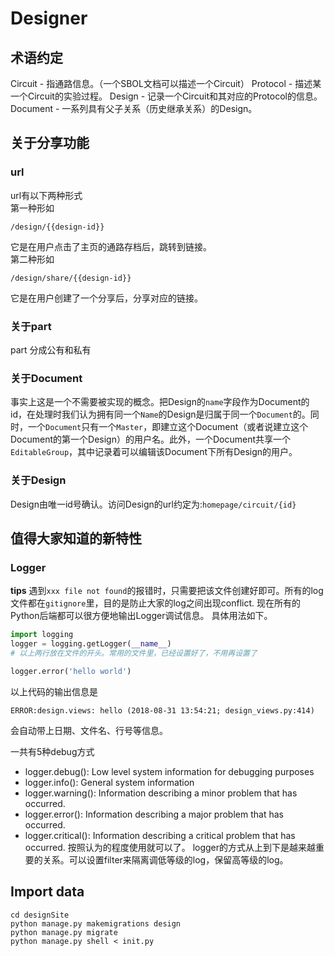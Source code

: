 # Designer

## 术语约定

Circuit - 指通路信息。（一个SBOL文档可以描述一个Circuit）
Protocol - 描述某一个Circuit的实验过程。
Design - 记录一个Circuit和其对应的Protocol的信息。
Document - 一系列具有父子关系（历史继承关系）的Design。

## 关于分享功能

### url

url有以下两种形式  
第一种形如  
```url
/design/{{design-id}}
```
它是在用户点击了主页的通路存档后，跳转到链接。  
第二种形如  
``` url
/design/share/{{design-id}}
```
它是在用户创建了一个分享后，分享对应的链接。  

### 关于part

part 分成公有和私有

### 关于Document

事实上这是一个不需要被实现的概念。把Design的`name`字段作为Document的id，在处理时我们认为拥有同一个`Name`的Design是归属于同一个`Document`的。同时，一个`Document`只有一个`Master`，即建立这个Document（或者说建立这个Document的第一个Design）的用户名。此外，一个Document共享一个`EditableGroup`，其中记录着可以编辑该Document下所有Design的用户。

### 关于Design

Design由唯一id号确认。访问Design的url约定为:`homepage/circuit/{id}`

## 值得大家知道的新特性

### Logger

**tips** 遇到`xxx file not found`的报错时，只需要把该文件创建好即可。所有的log文件都在`gitignore`里，目的是防止大家的log之间出现conflict.
现在所有的Python后端都可以很方便地输出Logger调试信息。
具体用法如下。
``` python
import logging
logger = logging.getLogger(__name__)
# 以上两行放在文件的开头。常用的文件里，已经设置好了，不用再设置了

logger.error('hello world')
```
以上代码的输出信息是
``` shell
ERROR:design.views: hello (2018-08-31 13:54:21; design_views.py:414)
```
会自动带上日期、文件名、行号等信息。

一共有5种debug方式
- logger.debug(): Low level system information for debugging purposes
- logger.info(): General system information
- logger.warning(): Information describing a minor problem that has occurred.
- logger.error(): Information describing a major problem that has occurred.
- logger.critical(): Information describing a critical problem that has occurred.
按照认为的程度使用就可以了。
logger的方式从上到下是越来越重要的关系。可以设置filter来隔离调低等级的log，保留高等级的log。

## Import data

```shell
cd designSite
python manage.py makemigrations design
python manage.py migrate
python manage.py shell < init.py
```
